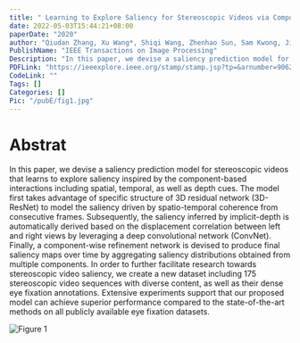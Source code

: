 ```yaml
---
title: " Learning to Explore Saliency for Stereoscopic Videos via Component-Based Interaction"
date: 2022-05-03T15:44:21+08:00
paperDate: "2020"
author: "Qiudan Zhang, Xu Wang*, Shiqi Wang, Zhenhao Sun, Sam Kwong, Jianmin Jiang"
PublishName: "IEEE Transactions on Image Processing"
Description: "In this paper, we devise a saliency prediction model for stereoscopic videos that learns to explore saliency inspired by the component-based interactions including spatial, temporal, as well as depth cues. The model first takes advantage of specific structure of 3D residual network (3D-ResNet) to model the saliency driven by spatio-temporal coherence from consecutive frames. Subsequently, the saliency inferred by implicit-depth is automatically derived based on the displacement correlation between left and right views by leveraging a deep convolutional network (ConvNet). Finally, a component-wise refinement network is devised to produce final saliency maps over time by aggregating saliency distributions obtained from multiple components. In order to further facilitate research towards stereoscopic video saliency, we create a new dataset including 175 stereoscopic video sequences with diverse content, as well as their dense eye fixation annotations. Extensive experiments support that our proposed model can achieve superior performance compared to the state-of-the-art methods on all publicly available eye fixation datasets."
PDFLink: "https://ieeexplore.ieee.org/stamp/stamp.jsp?tp=&arnumber=9062560"
CodeLink: ""
Tags: []
Categories: []
Pic: "/pubE/fig1.jpg"
---
```


# Abstrat
In this paper, we devise a saliency prediction model for stereoscopic videos that learns to explore saliency inspired by the component-based interactions including spatial, temporal, as well as depth cues. The model first takes advantage of specific structure of 3D residual network (3D-ResNet) to model the saliency driven by spatio-temporal coherence from consecutive frames. Subsequently, the saliency inferred by implicit-depth is automatically derived based on the displacement correlation between left and right views by leveraging a deep convolutional network (ConvNet). Finally, a component-wise refinement network is devised to produce final saliency maps over time by aggregating saliency distributions obtained from multiple components. In order to further facilitate research towards stereoscopic video saliency, we create a new dataset including 175 stereoscopic video sequences with diverse content, as well as their dense eye fixation annotations. Extensive experiments support that our proposed model can achieve superior performance compared to the state-of-the-art methods on all publicly available eye fixation datasets.

![Figure 1](/pubE/fig1.jpg)